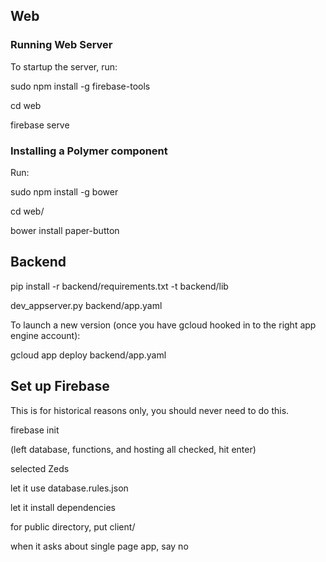 
## Web

### Running Web Server

To startup the server, run:

sudo npm install -g firebase-tools

cd web

firebase serve

### Installing a Polymer component

Run:

sudo npm install -g bower

cd web/

bower install paper-button


## Backend

pip install -r backend/requirements.txt -t backend/lib

dev_appserver.py backend/app.yaml

To launch a new version (once you have gcloud hooked in to the right app engine account):

gcloud app deploy backend/app.yaml


## Set up Firebase

This is for historical reasons only, you should never need to do this.

firebase init

(left database, functions, and hosting all checked, hit enter)

selected Zeds

let it use database.rules.json

let it install dependencies

for public directory, put client/

when it asks about single page app, say no

